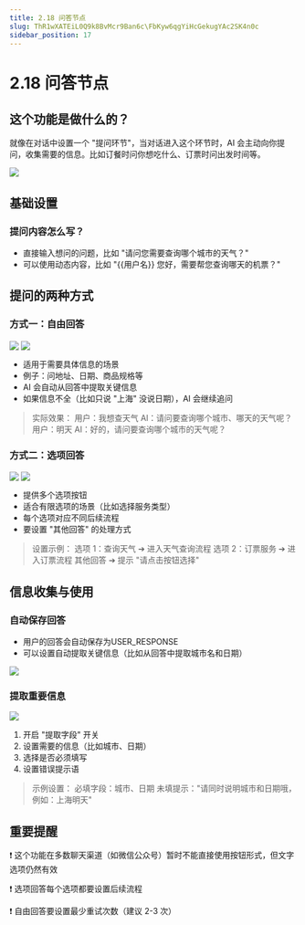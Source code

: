 ```yaml
---
title: 2.18 问答节点
slug: ThR1wXATEiL0Q9k8BvMcr9Ban6c\FbKyw6qgYiHcGekugYAc2SK4n0c
sidebar_position: 17
---
```



# 2.18 问答节点

## 这个功能是做什么的？

就像在对话中设置一个 "提问环节"，当对话进入这个环节时，AI 会主动向你提问，收集需要的信息。比如订餐时问你想吃什么、订票时问出发时间等。

<img src="/assets/FpsGbHmuKo0Hd1xzdHxcGNapn6g.png" src-width="1920" src-height="869" align="center"/>

## 基础设置

### 提问内容怎么写？

- 直接输入想问的问题，比如 "请问您需要查询哪个城市的天气？"
- 可以使用动态内容，比如 "{{用户名}} 您好，需要帮您查询哪天的机票？"

## 提问的两种方式

### 方式一：自由回答

<img src="/assets/OfeabDmnaozWCexFJlNcaUQXnhd.png" src-width="1920" src-height="869" align="center"/>

<img src="/assets/XKXQb3o2Eor2Vpx9Emhca478nLg.png" src-width="1920" src-height="869" align="center"/>

- 适用于需要具体信息的场景
- 例子：问地址、日期、商品规格等
- AI 会自动从回答中提取关键信息
- 如果信息不全（比如只说 "上海" 没说日期），AI 会继续追问

> 实际效果：
 用户：我想查天气
 AI：请问要查询哪个城市、哪天的天气呢？
 用户：明天
 AI：好的，请问要查询哪个城市的天气呢？

### 方式二：选项回答

<img src="/assets/I0s4b0g7doYc6Ux7dmXcDTl8n1c.png" src-width="1920" src-height="869" align="center"/>

<img src="/assets/Xmm8bel8Podgzux267zcMeLqnhf.png" src-width="651" src-height="605" align="center"/>

- 提供多个选项按钮
- 适合有限选项的场景（比如选择服务类型）
- 每个选项对应不同后续流程
- 要设置 "其他回答" 的处理方式

> 设置示例：
 选项 1：查询天气 ➔ 进入天气查询流程
 选项 2：订票服务 ➔ 进入订票流程
 其他回答 ➔ 提示 "请点击按钮选择"

## 信息收集与使用

### 自动保存回答

- 用户的回答会自动保存为USER_RESPONSE
- 可以设置自动提取关键信息（比如从回答中提取城市名和日期）

<img src="/assets/KN8ybtZNhoCFZ4xXkPFcqPvannc.png" src-width="1920" src-height="869" align="center"/>

### 提取重要信息

<img src="/assets/Ce3Hb8y4mo9NI9xK4zycoox2nwh.png" src-width="501" src-height="612" align="center"/>

1. 开启 "提取字段" 开关
2. 设置需要的信息（比如城市、日期）
3. 选择是否必须填写
4. 设置错误提示语

> 示例设置：
 必填字段：城市、日期
 未填提示："请同时说明城市和日期哦，例如：上海明天"

## 重要提醒

❗ 这个功能在多数聊天渠道（如微信公众号）暂时不能直接使用按钮形式，但文字选项仍然有效

 ❗ 选项回答每个选项都要设置后续流程

 ❗ 自由回答要设置最少重试次数（建议 2-3 次）

